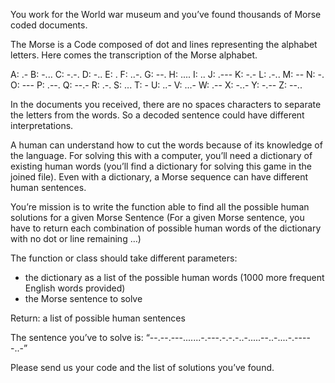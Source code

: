 ﻿You work for the World war museum and you’ve found thousands of Morse coded documents.

The Morse is a Code composed of dot and lines representing the alphabet letters. Here comes the transcription of the Morse alphabet. 

A: .-
B: -...
C: -.-.
D: -..
E: .
F: ..-.
G: --.
H: ....
I: ..
J: .---
K: -.-
L: .-..
M: --
N: -.
O: ---
P: .--.
Q: --.-
R: .-.
S: ...
T: -
U: ..-
V: ...-
W: .--
X: -..-
Y: -.--
Z: --..

In the documents you received, there are no spaces characters to separate the letters from the words. So a decoded sentence could have different interpretations. 

A human can understand how to cut the words because of its knowledge of the language. For solving this with a computer, you’ll need a dictionary of existing human words (you’ll find a dictionary for solving this game in the joined file). 
Even with a dictionary, a Morse sequence can have different human sentences.

You’re mission is to write the function able to find all the possible human solutions for a given Morse Sentence (For a given Morse sentence, you have to return each combination of possible human words of the dictionary with no dot or line remaining …)

The function or class should take different parameters:

*	the dictionary as a list of the possible human words (1000 more frequent English words provided)
*	the Morse sentence to solve

Return: a list of possible human sentences

The sentence you’ve to solve is: “--.--.---.......-.---.-.-.-..-.....--..-....-.-----..-”

Please send us your code and the list of solutions you’ve found.